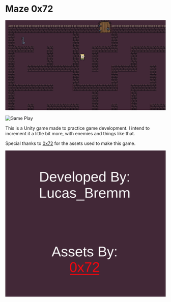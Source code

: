 # Maze 0x72

![Game Screen](Images/print01.png "Game Screen")

![Game Play](Images/git_01.gif "Game Play")

This is a Unity game made to practice game development. I intend to increment it a little bit more, with enemies and things like that.

Special thanks to [0x72](https://0x72.itch.io/) for the assets used to make this game.

![Credits](Images/Credits.png)
